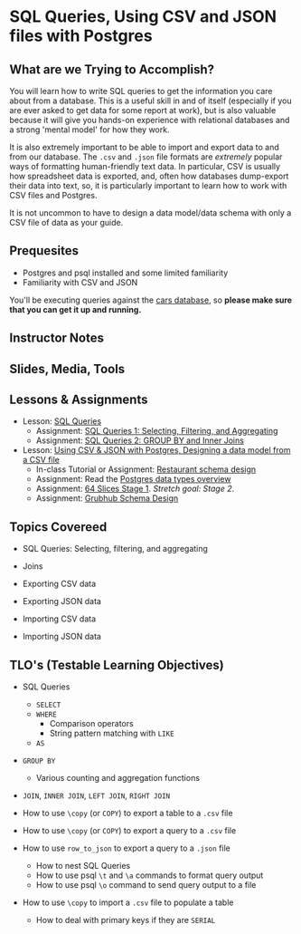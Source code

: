 # SQL Queries, Using CSV and JSON files with Postgres

## What are we Trying to Accomplish?

You will learn how to write SQL queries to get the information you care about from a database. This is a useful skill in and of itself (especially if you are ever asked to get data for some report at work), but is also valuable because it will give you hands-on experience with relational databases and a strong 'mental model' for how they work.

It is also extremely important to be able to import and export data to and from our database. The `.csv` and `.json` file formats are *extremely* popular ways of formatting human-friendly text data. In particular, CSV is usually how spreadsheet data is exported, and, often how databases dump-export their data into text, so, it is particularly important to learn how to work with CSV files and Postgres.

It is not uncommon to have to design a data model/data schema with only a CSV file of data as your guide.

## Prequesites

- Postgres and psql installed and some limited familiarity
- Familiarity with CSV and JSON

You'll be executing queries against the [cars database](https://github.com/code-platoon-assignments/cars_database), so **please make sure that you can get it up and running.**

## Instructor Notes

## Slides, Media, Tools

## Lessons & Assignments

- Lesson: [SQL Queries](./sql-queries.md)
  - Assignment: [SQL Queries 1: Selecting, Filtering, and Aggregating](https://github.com/Code-Platoon-Assignments/sql_queries_1)
  - Assignment: [SQL Queries 2: GROUP BY and Inner Joins](https://github.com/Code-Platoon-Assignments/sql_queries_2)
- Lesson: [Using CSV & JSON with Postgres, Designing a data model from a CSV file](./csv-json.md)
  - In-class Tutorial or Assignment: [Restaurant schema design](./tutorial-restaurant-schema-design/README.md)
  - Assignment: Read the [Postgres data types overview](./postgres-data-types.md)
  - Assignment: [64 Slices Stage 1](https://github.com/Code-Platoon-Assignments/sql-64-slices-1). *Stretch goal: Stage 2*.
  - Assignment: [Grubhub Schema Design](https://github.com/Code-Platoon-Assignments/grubhub_schema)
  

## Topics Covereed

- SQL Queries: Selecting, filtering, and aggregating
- Joins

- Exporting CSV data
- Exporting JSON data
- Importing CSV data
- Importing JSON data

## TLO's (Testable Learning Objectives)

- SQL Queries
  - `SELECT`
  - `WHERE`
    - Comparison operators 
    - String pattern matching with `LIKE`
  - `AS`
- `GROUP BY`
  - Various counting and aggregation functions
- `JOIN`, `INNER JOIN`, `LEFT JOIN`, `RIGHT JOIN`

- How to use `\copy` (or `COPY`) to export a table to a `.csv` file
- How to use `\copy` (or `COPY`) to export a query to a `.csv` file
- How to use `row_to_json` to export a query to a `.json` file
  - How to nest SQL Queries
  - How to use psql `\t` and `\a` commands to format query output
  - How to use psql `\o` command to send query output to a file
- How to use `\copy` to import a `.csv` file to populate a table
  - How to deal with primary keys if they are `SERIAL`
